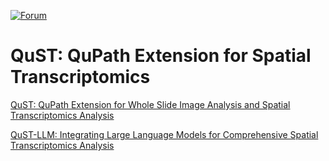 [![Forum](https://img.shields.io/badge/forum-image.sc-green)](https://forum.image.sc/tag/qupath)

# QuST: QuPath Extension for Spatial Transcriptomics

[QuST: QuPath Extension for Whole Slide Image Analysis and Spatial Transcriptomics Analysis](./artifacts/qustwsi_readme.md)

[QuST-LLM: Integrating Large Language Models for Comprehensive Spatial Transcriptomics Analysis](./artifacts/qustllm_readme.md)

